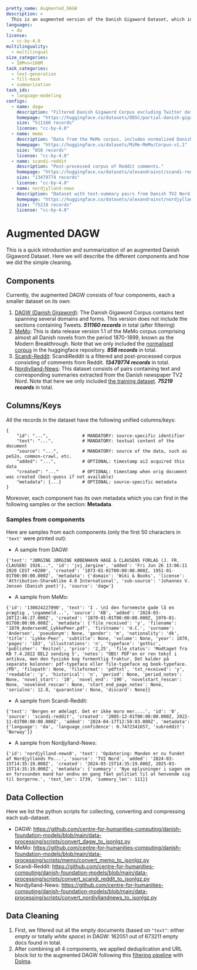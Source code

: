 ```yaml
pretty_name: Augmented_DAGW
description: >
  This is an augmented version of the Danish Gigaword Dataset, which includes texts from several domains and forms. It integrates data from multiple sources, including Danish novels, Reddit comments, and news articles. Texts have undergone cleaning processes such as deduplication and URL filtering.
languages:
  - da
license:
  - cc-by-4.0
multilinguality:
  - multilingual
size_categories:
  - 10M<n<100M
task_categories:
  - text-generation
  - fill-mask
  - summarization
task_ids:
  - language-modeling
configs:
  - name: dagw
    description: "Filtered Danish Gigaword Corpus excluding Twitter data."
    homepage: "https://huggingface.co/datasets/DDSC/partial-danish-gigaword-no-twitter"
    size: "511160 records"
    license: "cc-by-4.0"
  - name: memo
    description: "Data from the MeMo corpus, includes normalized Danish novels from 1870-1899."
    homepage: "https://huggingface.co/datasets/MiMe-MeMo/Corpus-v1.1"
    size: "858 records"
    license: "cc-by-4.0"
  - name: scandi-reddit
    description: "Post-processed corpus of Reddit comments."
    homepage: "https://huggingface.co/datasets/alexandrainst/scandi-reddit"
    size: "13479774 records"
    license: "cc-by-4.0"
  - name: nordjylland-news
    description: "Dataset with text-summary pairs from Danish TV2 Nord news articles."
    homepage: "https://huggingface.co/datasets/alexandrainst/nordjylland-news-summarization"
    size: "75219 records"
    license: "cc-by-4.0"
```

# Augmented DAGW
This is a quick introduction and summarization of an augmented Danish Gigaword Dataset. Here we will describe the different components and how we did the simple cleaning.

## Components
Currently, the augmented DAGW consists of four components, each a smaller dataset on its own:
1. [DAGW (Danish Gigaword)](https://huggingface.co/datasets/DDSC/partial-danish-gigaword-no-twitter): The Danish Gigaword Corpus contains text spanning several domains and forms. This version does not include the sections containing Tweets. ***511160 records*** in total (after filtering)
2. [MeMo](https://huggingface.co/datasets/MiMe-MeMo/Corpus-v1.1): This is data release version 1.1 of the MeMo corpus comprising almost all Danish novels from the period 1870-1899, known as the Modern Breakthrough. Note that we only included the [normalised corpus](https://huggingface.co/datasets/MiMe-MeMo/Corpus-v1.1/tree/main/normalized) in the huggingface repository. ***858 records*** in total.
3. [Scandi-Reddit](https://huggingface.co/datasets/alexandrainst/scandi-reddit/blob/main/README.md): ScandiReddit is a filtered and post-processed corpus consisting of comments from Reddit. ***13479774 records*** in total.
4. [Nordjylland-News](https://huggingface.co/datasets/alexandrainst/nordjylland-news-summarization): This dataset consists of pairs containing text and corresponding summaries extracted from the Danish newspaper TV2 Nord. Note that here we only included [the training dataset](https://huggingface.co/datasets/alexandrainst/nordjylland-news-summarization/blob/main/data/train-00000-of-00001-4fb110c0f6314175.parquet). ***75219 records*** in total.

## Columns/Keys
All the records in the dataset have the following unified columns/keys:

```
{
    "id": "...",             # MANDATORY: source-specific identifier
    "text": "...",           # MANDATORY: textual content of the document
    "source": "...",         # MANDATORY: source of the data, such as peS2o, common-crawl, etc.
    "added": "...",          # OPTIONAL: timestamp ai2 acquired this data
    "created": "..."         # OPTIONAL: timestamp when orig document was created (best-guess if not available)
    "metadata": {...}        # OPTIONAL: source-specific metadata
}
```

Moreover, each component has its own metadata which you can find in the following samples or the section: **Metadata**.
### Samples from components
Here are samples from each components (only the first 50 characters in `'text'` were printed out):
- A sample from DAGW:
```
{'text': "JØRGINE JØRGINE KØBENHAVN HAGE & CLAUSENS FORLAG (J. FR. CLAUSEN) 1926...", 'id': 'jvj_Jørgine', 'added': 'Fri Jun 26 13:06:11 2020 CEST +0200', 'created': '1873-01-01T00:00:00.000Z, 1951-01-01T00:00:00.000Z', 'metadata': {'domain': 'Wiki & Books', 'license': 'Attribution-ShareAlike 4.0 International', 'sub-source': 'Johannes V. Jensen (Danish poet)'}, 'source': 'dagw'}
```
- A sample from MeMo:
```
{'id': '130024227090', 'text': 'I . \nI den fornemste gade lå en prægtig , \ngammeld...', 'source': 'KB', 'added': '2024-03-28T12:46:27.000Z', 'created': '1870-01-01T00:00:00.000Z, 1970-01-01T00:00:00.000Z', 'metadata': {'file_received': 'y', 'filename': '1870_AndersenHC_LykkePeer.pdf', 'firstname': 'H.C.', 'surname': 'Andersen', 'pseudonym': None, 'gender': 'm', 'nationality': 'dk', 'title': 'Lykke-Peer', 'subtitle': None, 'volume': None, 'year': 1870, 'pages': '183', 'illustrations': 'n', 'typeface': 'gothic', 'publisher': 'Reitzel', 'price': '2,25', 'file_status': 'Modtaget fra KB 7.4.2022 DEL2 sending 5', 'notes': "OBS! PDF'en er ren tekst i antikva, men den fysiske bog formentlig fraktur. Det kalder på separate kolonner: pdf-typeface eller file-typeface og book-typeface. /PD", 'filepath': None, 'fileformat': 'pdftxt', 'txt_received': 'y', 'readable': 'y', 'historical': 'n', 'period': None, 'period_notes': None, 'novel_start': '10', 'novel_end': '190', 'novelstart_rescan': None, 'novelend_rescan': None, 'start_end_page_notes': None, 'serialno': 12.0, 'quarantine': None, 'discard': None}}
```
- A sample from Scandi-Reddit:
```
{'text': 'Bergen er ødelagt. Det er ikke moro mer....', 'id': '0', 'source': 'scandi-reddit', 'created': '2005-12-01T00:00:00.000Z, 2022-11-01T00:00:00.000Z', 'added': '2024-04-17T12:50:03.000Z', 'metadata': {'language': 'da', 'language_confidence': 0.7472341657, 'subreddit': 'Norway'}}
```
- A sample from Nordjylland-News:
```
{'id': 'nordjylland-news0', 'text': 'Opdatering: Manden er nu fundet af Nordjyllands Po...', 'source': 'TV2 Nord', 'added': '2024-03-15T14:35:19.000Z', 'created': '2024-03-15T14:35:19.000Z, 2025-03-15T14:35:19.000Z', 'metadata': {'summary': 'Nye oplysninger i sagen om en forsvunden mand har endnu en gang fået politiet til at henvende sig til borgerne.', 'text_len': 1739, 'summary_len': 111}}
```

## Data Collection
Here we list the python scripts for collecting, converting and compressing each sub-dataset.

- DAGW: https://github.com/centre-for-humanities-computing/danish-foundation-models/blob/main/data-processing/scripts/convert_dagw_to_jsonlgz.py
- MeMo: https://github.com/centre-for-humanities-computing/danish-foundation-models/blob/main/data-processing/scripts/memo/convert_memo_to_jsonlgz.py
- Scandi-Reddit: https://github.com/centre-for-humanities-computing/danish-foundation-models/blob/main/data-processing/scripts/convert_scandi_reddit_to_jsonlgz.py
- Nordjylland-News: https://github.com/centre-for-humanities-computing/danish-foundation-models/blob/main/data-processing/scripts/convert_nordjyllandnews_to_jsonlgz.py
## Data Cleaning

1. First, we filtered out all the empty documents (based on `"text"`: either *empty* or totally *white space*) in DAGW: 162051 out of 673211 empty docs found in total.
2. After combining all 4 components, we applied deduplication and URL block list to the augmented DAGW following this [filtering pipeline](https://github.com/centre-for-humanities-computing/danish-foundation-models/blob/main/data-processing/configs/2024-v1/README.md) with [Dolma](https://github.com/allenai/dolma).